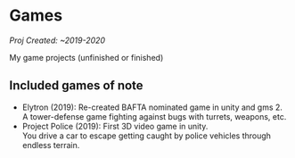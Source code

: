 # Games
*Proj Created: ~2019-2020*

My game projects (unfinished or finished)

## Included games of note
- Elytron (2019): Re-created BAFTA nominated game in unity and gms 2.\
  A tower-defense game fighting against bugs with turrets, weapons, etc.
- Project Police (2019): First 3D video game in unity.\
  You drive a car to escape getting caught by police vehicles through endless terrain.
